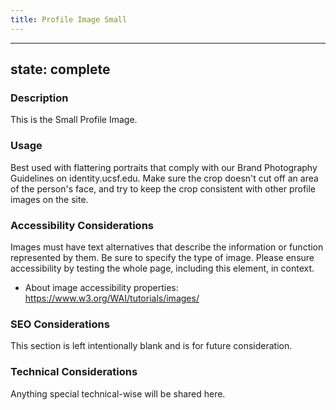 ```yaml
---
title: Profile Image Small
---
```


---
state: complete
---

### Description
This is the Small Profile Image.

### Usage
Best used with flattering portraits that comply with our Brand Photography Guidelines on identity.ucsf.edu. Make sure the crop doesn't cut off an area of the person's face, and try to keep the crop consistent with other profile images on the site.

### Accessibility Considerations
Images must have text alternatives that describe the information or function represented by them. Be sure to specify the type of image. Please ensure accessibility by testing the whole page, including this element, in context.

* About image accessibility properties: https://www.w3.org/WAI/tutorials/images/

### SEO Considerations
This section is left intentionally blank and is for future consideration.

### Technical Considerations
Anything special technical-wise will be shared here.
